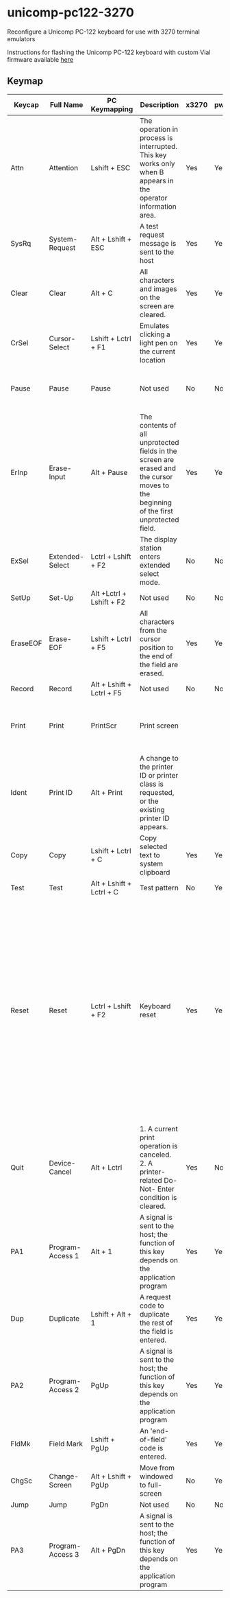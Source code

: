 # unicomp-pc122-3270
Reconfigure a Unicomp PC-122 keyboard for use with 3270 terminal emulators

Instructions for flashing the Unicomp PC-122 keyboard with custom Vial firmware available [here](https://sharktastica.co.uk/guides/unicomp_pico)

## Keymap
| **Keycap** | **Full Name**    | **PC Keymapping**         | **Description**                                                                                                                          | **x3270** | **pw3270** | **Notes**                                                                                                                                                                                                    |
| ---------- | ---------------- | ------------------------- | ---------------------------------------------------------------------------------------------------------------------------------------- | --------- | ---------- | ------------------------------------------------------------------------------------------------------------------------------------------------------------------------------------------------------------ |
| Attn       | Attention        | Lshift + ESC              | The operation in process is interrupted. This key works only when B appears in the operator<br>information area.                         | Yes       | Yes        |                                                                                                                                                                                                              |
| SysRq      | System-Request   | Alt + Lshift + ESC        | A test request message is sent to the host                                                                                               | Yes       | Yes        |                                                                                                                                                                                                              |
| Clear      | Clear            | Alt + C                   | All characters and images on the screen are cleared.                                                                                     | Yes       | Yes        |                                                                                                                                                                                                              |
| CrSel      | Cursor-Select    | Lshift + Lctrl + F1       | Emulates clicking a light pen on the current location                                                                                    | Yes       | Yes        |                                                                                                                                                                                                              |
| Pause      | Pause            | Pause                     | Not used                                                                                                                                 | No        | No         | Launches drop-down Linux terminal                                                                                                                                                                            |
| ErInp      | Erase-Input      | Alt + Pause               | The contents of all unprotected fields in the screen are erased and the cursor moves to the<br>beginning of the first unprotected field. | Yes       | Yes        |                                                                                                                                                                                                              |
| ExSel      | Extended-Select  | Lctrl + Lshift + F2       | The display station enters extended select mode.                                                                                         | No        | No         |                                                                                                                                                                                                              |
| SetUp      | Set-Up           | Alt +Lctrl + Lshift + F2  | Not used                                                                                                                                 | No        | No         |                                                                                                                                                                                                              |
| EraseEOF   | Erase-EOF        | Lshift + Lctrl + F5       | All characters from the cursor position to the end of the field are erased.                                                              | Yes       | Yes        |                                                                                                                                                                                                              |
| Record     | Record           | Alt + Lshift + Lctrl + F5 | Not used                                                                                                                                 | No        | No         |                                                                                                                                                                                                              |
| Print      | Print            | PrintScr                  | Print screen                                                                                                                             |           |            | Not using; trapped by Linux window manager                                                                                                                                                                   |
| Ident      | Print ID         | Alt + Print               | A change to the printer ID or printer class is requested, or the existing printer ID appears.                                            |           |            | Not using; trapped by Linux window manager                                                                                                                                                                   |
| Copy       | Copy             | Lshift + Lctrl + C        | Copy selected text to system clipboard                                                                                                   | Yes       | Yes        |                                                                                                                                                                                                              |
| Test       | Test             | Alt + Lshift + Lctrl + C  | Test pattern                                                                                                                             | No        | Yes        |                                                                                                                                                                                                              |
| Reset      | Reset            | Lctrl + Lshift + F2       | Keyboard reset                                                                                                                           | Yes       | Yes        | 1\. A Do-Not-Enter condition is cleared.<br>2\. A dead-key operation is canceled, leaving a stand-alone accent at the cursor position.<br>3\. Insert mode operation is ended.<br>4\. Print ID mode is reset. |
| Quit       | Device-Cancel    | Alt + Lctrl               | 1\. A current print operation is canceled.<br>2\. A printer-related Do-Not- Enter condition is cleared.                                  | Yes       | No         |                                                                                                                                                                                                              |
| PA1        | Program-Access 1 | Alt + 1                   | A signal is sent to the host; the function of this key depends on the application program                                                | Yes       | Yes        |                                                                                                                                                                                                              |
| Dup        | Duplicate        | Lshift + Alt + 1          | A request code to duplicate the rest of the field is entered.                                                                            | Yes       | Yes        |                                                                                                                                                                                                              |
| PA2        | Program-Access 2 | PgUp                      | A signal is sent to the host; the function of this key depends on the application program                                                | Yes       | Yes        |                                                                                                                                                                                                              |
| FldMk      | Field Mark       | Lshift + PgUp             | An 'end-of-field' code is entered.                                                                                                       | Yes       | Yes        |                                                                                                                                                                                                              |
| ChgSc      | Change-Screen    | Alt + Lshift + PgUp       | Move from windowed to full-screen                                                                                                        | No        | Yes        |                                                                                                                                                                                                              |
| Jump       | Jump             | PgDn                      | Not used                                                                                                                                 | No        | No         |                                                                                                                                                                                                              |
| PA3        | Program-Access 3 | Alt + PgDn                | A signal is sent to the host; the function of this key depends on the application program                                                | Yes       | Yes        |                                                                                                                                                                                                              |
